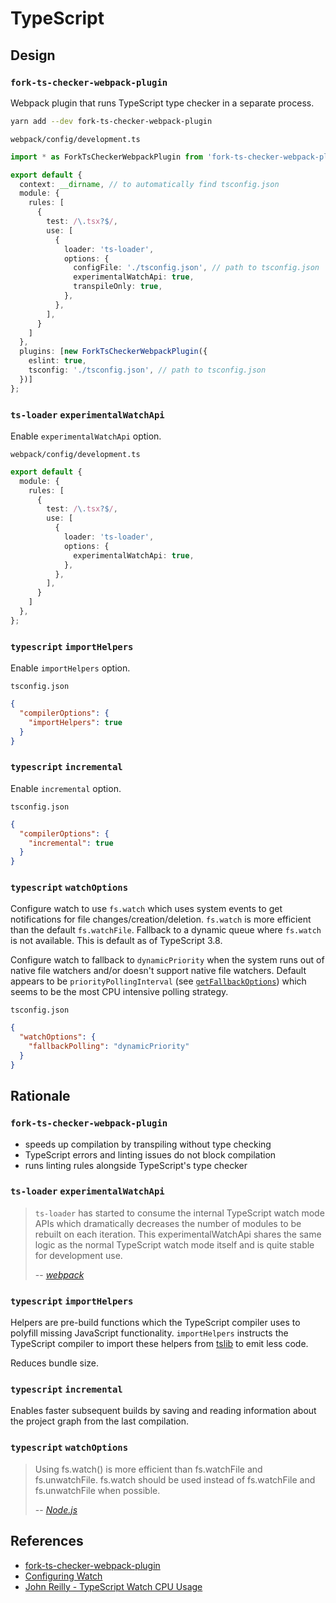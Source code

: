 # TypeScript

## Design

### `fork-ts-checker-webpack-plugin`

Webpack plugin that runs TypeScript type checker in a separate process.

```bash
yarn add --dev fork-ts-checker-webpack-plugin
```

`webpack/config/development.ts`
```typescript
import * as ForkTsCheckerWebpackPlugin from 'fork-ts-checker-webpack-plugin';

export default {
  context: __dirname, // to automatically find tsconfig.json
  module: {
    rules: [
      {
        test: /\.tsx?$/,
        use: [
          {
            loader: 'ts-loader',
            options: {
              configFile: './tsconfig.json', // path to tsconfig.json
              experimentalWatchApi: true,
              transpileOnly: true,
            },
          },
        ],
      }
    ]
  },
  plugins: [new ForkTsCheckerWebpackPlugin({
    eslint: true,
    tsconfig: './tsconfig.json', // path to tsconfig.json
  })]
};
```

### `ts-loader` `experimentalWatchApi`

Enable `experimentalWatchApi` option.

`webpack/config/development.ts`
```typescript
export default {
  module: {
    rules: [
      {
        test: /\.tsx?$/,
        use: [
          {
            loader: 'ts-loader',
            options: {
              experimentalWatchApi: true,
            },
          },
        ],
      }
    ]
  },
};
```

### `typescript` `importHelpers`

Enable `importHelpers` option.

`tsconfig.json`
```json
{
  "compilerOptions": {
    "importHelpers": true
  }
}
```

### `typescript` `incremental`

Enable `incremental` option.

`tsconfig.json`
```json
{
  "compilerOptions": {
    "incremental": true
  }
}
```

### `typescript` `watchOptions`

Configure watch to use `fs.watch` which uses system events to get notifications for file changes/creation/deletion.
`fs.watch` is more efficient than the default `fs.watchFile`.
Fallback to a dynamic queue where `fs.watch` is not available.
This is default as of TypeScript 3.8.

Configure watch to fallback to `dynamicPriority` when the system runs out of native file watchers and/or doesn't support native file watchers.
Default appears to be `priorityPollingInterval` (see [`getFallbackOptions`](https://github.com/microsoft/TypeScript/blob/master/src/compiler/watchUtilities.ts)) which seems to be the most CPU intensive polling strategy.

`tsconfig.json`
```json
{
  "watchOptions": {
    "fallbackPolling": "dynamicPriority"
  }
}
```

## Rationale

### `fork-ts-checker-webpack-plugin`

- speeds up compilation by transpiling without type checking
- TypeScript errors and linting issues do not block compilation
- runs linting rules alongside TypeScript's type checker

### `ts-loader` `experimentalWatchApi`

> `ts-loader` has started to consume the internal TypeScript watch mode APIs which dramatically decreases the number of modules to be rebuilt on each iteration. This experimentalWatchApi shares the same logic as the normal TypeScript watch mode itself and is quite stable for development use.
>
> -- <cite>[webpack](https://webpack.js.org/guides/build-performance/#typescript-loader)</cite>

### `typescript` `importHelpers`

Helpers are pre-build functions which the TypeScript compiler uses to polyfill missing JavaScript functionality.
`importHelpers` instructs the TypeScript compiler to import these helpers from [tslib](https://github.com/Microsoft/tslib) to emit less code.

Reduces bundle size.

### `typescript` `incremental`

Enables faster subsequent builds by saving and reading information about the project graph from the last compilation.

### `typescript` `watchOptions`

> Using fs.watch() is more efficient than fs.watchFile and fs.unwatchFile. fs.watch should be used instead of fs.watchFile and fs.unwatchFile when possible.
>
> -- <cite>[Node.js](https://nodejs.org/api/fs.html#fs_fs_watchfile_filename_options_listener)</cite>

## References

- [fork-ts-checker-webpack-plugin](https://github.com/TypeStrong/fork-ts-checker-webpack-plugin)
- [Configuring Watch](https://github.com/microsoft/TypeScript-Handbook/blob/master/pages/Configuring%20Watch.md)
- [John Reilly - TypeScript Watch CPU Usage](https://blog.johnnyreilly.com/2019/05/typescript-and-high-cpu-usage-watch.html)
